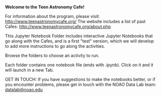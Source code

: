**Welcome to the Teen Astronomy Cafe!**

For information about the program, please visit: http://www.teenastronomycafe.org/
The website includes a list of past Cafes: http://www.teenastronomycafe.org/about.php

This Jupyter Notebook Folder includes interactive Jupyter Notebooks that go along with the Cafes, and is a first "test" version, which we will develop to add more instructions to go along the activities.

Browse the folders to choose an activity to run.

Each folder contains one notebook file (ends with .ipynb). Click on it and it will launch in a new Tab.

GET IN TOUCH:
 If you have suggestions to make the notebooks better, or if you encounter problems, please get in touch with the NOAO Data Lab team: datalab@noao.edu